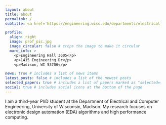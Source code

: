 ```yaml
---
layout: about
title: about
permalink: /
subtitle: <a href='https://engineering.wisc.edu/departments/electrical-computer-engineering/'>UW-Madison</a>.

profile:
  align: right
  image: prof_pic.jpg
  image_circular: false # crops the image to make it circular
  more_info: >
    <p>Engineering Hall 3605</p>
    <p>1415 Engineering Dr</p>
    <p>Madison, WI 53706</p>

news: true # includes a list of news items
latest_posts: false # includes a list of the newest posts
selected_papers: true # includes a list of papers marked as "selected={true}"
social: true # includes social icons at the bottom of the page
---
```


I am a third-year PhD student at the Department of Electrical and Computer
Engineering, University of Wisconsin, Madison.
My research focuses on electronic design automation (EDA) algorithms and high
performance computing.
